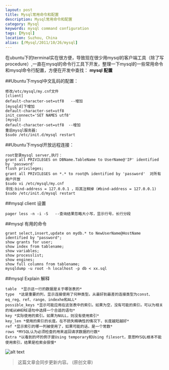 ```yaml
---
layout: post
title: Mysql常用命令和配置
description: Mysql常用命令和配置
category: Mysql
keywords: mysql command configuration
tags: [Mysql]
location: Suzhou, China
alias: [/Mysql/2011/10/26/mysql]
---
```

在ubuntu下的terminal实在很方便，导致现在很少用mysql的客户端工具（除了写procedure）,一直在mysql的命令行工具下开发，整理一下mysql的一些常用命令和mysql命令行配置，方便在开发中查找：
**mysql 配置**

##Ubuntu下mysql中文乱码的配置：

    修改/etc/mysql/my.cnf文件
    [client]
    default-character-set=utf8   --增加
    [mysqld]下增加
    default-character-set=utf8
    init_connect='SET NAMES utf8'
    [mysql]
    default-character-set=utf8  --增加
    重启mysql服务器:
    $sudo /etc/init.d/mysql restart
##Ubuntu下mysql开放远程连接：

    root登录mysql server,执行：
    grant all PRIVILEGES on DBName.TableName to UserName@'IP' identified by 'password' 
    flush privileges;
    grant all PRIVILEGES on *.* to root@% identified by 'password'  对所有用户开放
    $sudo vi /etc/mysql/my.cnf
    寻找:bind-address = 127.0.0.1 ，将其注释掉（#bind-address = 127.0.0.1)
    $sudo /etc/init.d/mysql restart
##mysql client 设置

    pager less -n -i -S   --查询结果忽略大小写，显示行号，长行分段
##mysql 有用的命令

	grant select,insert,update on mydb.* to NewUserName@HostName identified by "password";
	show grants for user;
	show index from tablename;
	show variables;
	show processlist;
	show engines;
	show full columns from tablename;
	mysqldump -u root -h localhost -p db < xx.sql
##mysql Explain 解释

	table  *显示这一行的数据是关于哪张表的*
	type  *这是重要的列，显示连接使用了何种类型。从最好到最差的连接类型为const、eq_reg、ref、range、indexhe和ALL*
	possible_keys *显示可能应用在这张表中的索引。如果为空，没有可能的索引。可以为相关的域从WHERE语句中选择一个合适的语句*
	key *实际使用的索引。如果为NULL，则没有使用索引*
	key_len *使用的索引的长度。在不损失精确性的情况下，长度越短越好*
	ref *显示索引的哪一列被使用了，如果可能的话，是一个常数*
	rows *MYSQL认为必须检查的用来返回请求数据的行数*
	Extra *以看到的坏的例子是Using temporary和Using filesort，意思MYSQL根本不能使用索引，结果是检索会很慢*
![alt text][1]
>这篇文章会同步更新内容。 (原创文章)

[1]: http://cms.everyday-cn.com/system/pictures/922/large_mysql_explain.png?1319608766 "mysql_explain"
